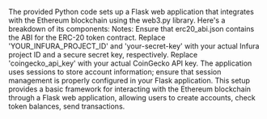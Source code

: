 The provided Python code sets up a Flask web application that integrates with the Ethereum blockchain using the web3.py library. Here's a breakdown of its components:
Notes:
Ensure that erc20_abi.json contains the ABI for the ERC-20 token contract.
Replace 'YOUR_INFURA_PROJECT_ID' and 'your-secret-key' with your actual Infura project ID and a secure secret key, respectively.
Replace 'coingecko_api_key' with your actual CoinGecko API key.
The application uses sessions to store account information; ensure that session management is properly configured in your Flask application.
This setup provides a basic framework for interacting with the Ethereum blockchain through a Flask web application, allowing users to create accounts, check token balances, send transactions.

